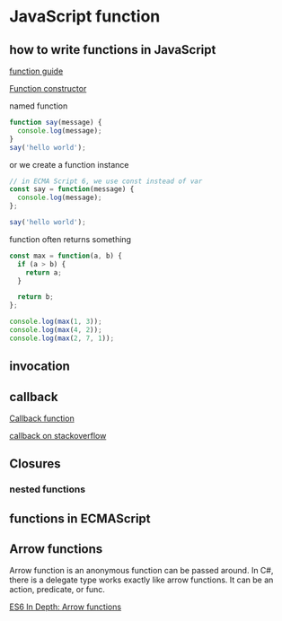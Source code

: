 # JavaScript function

## how to write functions in JavaScript

[function guide](https://developer.mozilla.org/en-US/docs/Web/JavaScript/Guide/Functions)

[Function constructor](https://developer.mozilla.org/en-US/docs/Web/JavaScript/Reference/Global_Objects/Function)

named function

```js
function say(message) {
  console.log(message);
}
say('hello world');
```

or we create a function instance

```js
// in ECMA Script 6, we use const instead of var
const say = function(message) {
  console.log(message);
};

say('hello world');
```

function often returns something

```js
const max = function(a, b) {
  if (a > b) {
    return a;
  }

  return b;
};

console.log(max(1, 3));
console.log(max(4, 2));
console.log(max(2, 7, 1));
```

## invocation

## callback

[Callback function](https://developer.mozilla.org/en-US/docs/Glossary/Callback_function)

[callback on stackoverflow](https://stackoverflow.com/questions/824234/what-is-a-callback-function)

## Closures

### nested functions

## functions in ECMAScript

## Arrow functions

Arrow function is an anonymous function can be passed around. In C#, there is a delegate type works exactly like arrow functions. It can be an action, predicate, or func.

[ES6 In Depth: Arrow functions](https://hacks.mozilla.org/2015/06/es6-in-depth-arrow-functions/)
